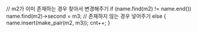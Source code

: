 // m2가 이미 존재하는 경우 찾아서 변경해주기
if (name.find(m2) != name.end()) name.find(m2)->second = m3;
// 존재하지 않는 경우 넣어주기
else { name.insert(make_pair(m2, m3)); cnt++; }
